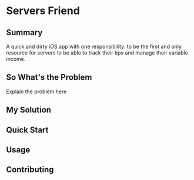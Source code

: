 # Servers Friend

## Summary
A quick and dirty iOS app with one responsibility: to be the first and only resource 
for servers to be able to track their tips and manage their variable income.

## So What's the Problem
Explain the problem here

## My Solution

## Quick Start

## Usage

## Contributing
